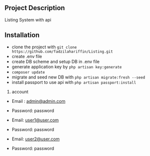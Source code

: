 


## Project Description
Listing System with api

## Installation

- clone the project with ```git clone https://github.com/fadzilahariffin/Listing.git``` 
- create .env file
- create DB scheme and setup DB in .env file
- generate application key by ```php artisan key:generate```
- ```composer update```
- migrate and seed new DB with ```php artisan migrate:fresh --seed```
- install passport to use api with ```php artisan passport:install```

1. account
- Email : admin@admin.com
- Password: password

- Email: user1@user.com
- Password: password

- Email: user2@user.com
- Password: password
